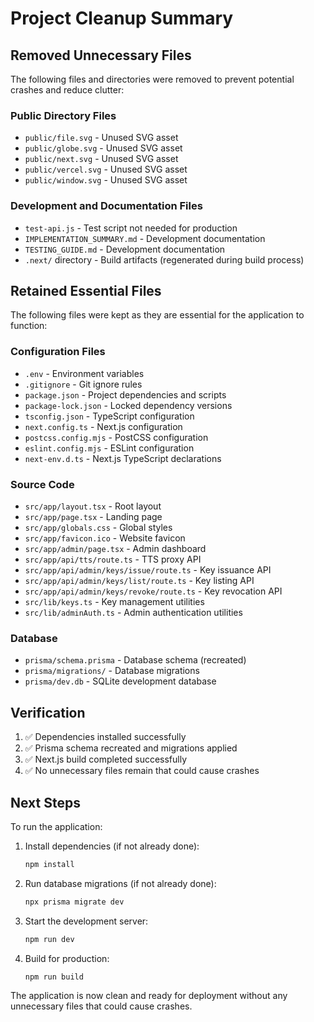 # Project Cleanup Summary

## Removed Unnecessary Files

The following files and directories were removed to prevent potential crashes and reduce clutter:

### Public Directory Files
- `public/file.svg` - Unused SVG asset
- `public/globe.svg` - Unused SVG asset
- `public/next.svg` - Unused SVG asset
- `public/vercel.svg` - Unused SVG asset
- `public/window.svg` - Unused SVG asset

### Development and Documentation Files
- `test-api.js` - Test script not needed for production
- `IMPLEMENTATION_SUMMARY.md` - Development documentation
- `TESTING_GUIDE.md` - Development documentation
- `.next/` directory - Build artifacts (regenerated during build process)

## Retained Essential Files

The following files were kept as they are essential for the application to function:

### Configuration Files
- `.env` - Environment variables
- `.gitignore` - Git ignore rules
- `package.json` - Project dependencies and scripts
- `package-lock.json` - Locked dependency versions
- `tsconfig.json` - TypeScript configuration
- `next.config.ts` - Next.js configuration
- `postcss.config.mjs` - PostCSS configuration
- `eslint.config.mjs` - ESLint configuration
- `next-env.d.ts` - Next.js TypeScript declarations

### Source Code
- `src/app/layout.tsx` - Root layout
- `src/app/page.tsx` - Landing page
- `src/app/globals.css` - Global styles
- `src/app/favicon.ico` - Website favicon
- `src/app/admin/page.tsx` - Admin dashboard
- `src/app/api/tts/route.ts` - TTS proxy API
- `src/app/api/admin/keys/issue/route.ts` - Key issuance API
- `src/app/api/admin/keys/list/route.ts` - Key listing API
- `src/app/api/admin/keys/revoke/route.ts` - Key revocation API
- `src/lib/keys.ts` - Key management utilities
- `src/lib/adminAuth.ts` - Admin authentication utilities

### Database
- `prisma/schema.prisma` - Database schema (recreated)
- `prisma/migrations/` - Database migrations
- `prisma/dev.db` - SQLite development database

## Verification

1. ✅ Dependencies installed successfully
2. ✅ Prisma schema recreated and migrations applied
3. ✅ Next.js build completed successfully
4. ✅ No unnecessary files remain that could cause crashes

## Next Steps

To run the application:

1. Install dependencies (if not already done):
   ```bash
   npm install
   ```

2. Run database migrations (if not already done):
   ```bash
   npx prisma migrate dev
   ```

3. Start the development server:
   ```bash
   npm run dev
   ```

4. Build for production:
   ```bash
   npm run build
   ```

The application is now clean and ready for deployment without any unnecessary files that could cause crashes.